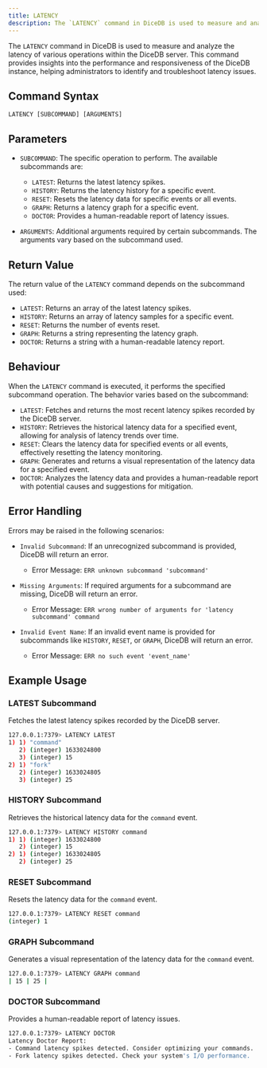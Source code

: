 ```yaml
---
title: LATENCY
description: The `LATENCY` command in DiceDB is used to measure and analyze the latency of various operations within the DiceDB server. This command provides insights into the performance and responsiveness of the DiceDB instance, helping administrators to identify and troubleshoot latency issues.
---
```


The `LATENCY` command in DiceDB is used to measure and analyze the latency of various operations within the DiceDB server. This command provides insights into the performance and responsiveness of the DiceDB instance, helping administrators to identify and troubleshoot latency issues.

## Command Syntax

```plaintext
LATENCY [SUBCOMMAND] [ARGUMENTS]
```

## Parameters

- `SUBCOMMAND`: The specific operation to perform. The available subcommands are:
  - `LATEST`: Returns the latest latency spikes.
  - `HISTORY`: Returns the latency history for a specific event.
  - `RESET`: Resets the latency data for specific events or all events.
  - `GRAPH`: Returns a latency graph for a specific event.
  - `DOCTOR`: Provides a human-readable report of latency issues.

- `ARGUMENTS`: Additional arguments required by certain subcommands. The arguments vary based on the subcommand used.

## Return Value

The return value of the `LATENCY` command depends on the subcommand used:

- `LATEST`: Returns an array of the latest latency spikes.
- `HISTORY`: Returns an array of latency samples for a specific event.
- `RESET`: Returns the number of events reset.
- `GRAPH`: Returns a string representing the latency graph.
- `DOCTOR`: Returns a string with a human-readable latency report.

## Behaviour

When the `LATENCY` command is executed, it performs the specified subcommand operation. The behavior varies based on the subcommand:

- `LATEST`: Fetches and returns the most recent latency spikes recorded by the DiceDB server.
- `HISTORY`: Retrieves the historical latency data for a specified event, allowing for analysis of latency trends over time.
- `RESET`: Clears the latency data for specified events or all events, effectively resetting the latency monitoring.
- `GRAPH`: Generates and returns a visual representation of the latency data for a specified event.
- `DOCTOR`: Analyzes the latency data and provides a human-readable report with potential causes and suggestions for mitigation.

## Error Handling

Errors may be raised in the following scenarios:

- `Invalid Subcommand`: If an unrecognized subcommand is provided, DiceDB will return an error.

  - Error Message: `ERR unknown subcommand 'subcommand'`

- `Missing Arguments`: If required arguments for a subcommand are missing, DiceDB will return an error.

  - Error Message: `ERR wrong number of arguments for 'latency subcommand' command`

- `Invalid Event Name`: If an invalid event name is provided for subcommands like `HISTORY`, `RESET`, or `GRAPH`, DiceDB will return an error.

  - Error Message: `ERR no such event 'event_name'`

## Example Usage

### LATEST Subcommand

Fetches the latest latency spikes recorded by the DiceDB server.

```bash
127.0.0.1:7379> LATENCY LATEST
1) 1) "command"
   2) (integer) 1633024800
   3) (integer) 15
2) 1) "fork"
   2) (integer) 1633024805
   3) (integer) 25
```

### HISTORY Subcommand

Retrieves the historical latency data for the `command` event.

```bash
127.0.0.1:7379> LATENCY HISTORY command
1) 1) (integer) 1633024800
   2) (integer) 15
2) 1) (integer) 1633024805
   2) (integer) 25
```

### RESET Subcommand

Resets the latency data for the `command` event.

```bash
127.0.0.1:7379> LATENCY RESET command
(integer) 1
```

### GRAPH Subcommand

Generates a visual representation of the latency data for the `command` event.

```bash
127.0.0.1:7379> LATENCY GRAPH command
| 15 | 25 |
```

### DOCTOR Subcommand

Provides a human-readable report of latency issues.

```bash
127.0.0.1:7379> LATENCY DOCTOR
Latency Doctor Report:
- Command latency spikes detected. Consider optimizing your commands.
- Fork latency spikes detected. Check your system's I/O performance.
```
